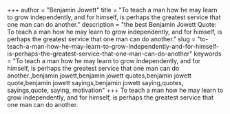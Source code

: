 +++
author = "Benjamin Jowett"
title = "To teach a man how he may learn to grow independently, and for himself, is perhaps the greatest service that one man can do another."
description = "the best Benjamin Jowett Quote: To teach a man how he may learn to grow independently, and for himself, is perhaps the greatest service that one man can do another."
slug = "to-teach-a-man-how-he-may-learn-to-grow-independently-and-for-himself-is-perhaps-the-greatest-service-that-one-man-can-do-another"
keywords = "To teach a man how he may learn to grow independently, and for himself, is perhaps the greatest service that one man can do another.,benjamin jowett,benjamin jowett quotes,benjamin jowett quote,benjamin jowett sayings,benjamin jowett saying,quotes, sayings,quote, saying, motivation"
+++
To teach a man how he may learn to grow independently, and for himself, is perhaps the greatest service that one man can do another.
